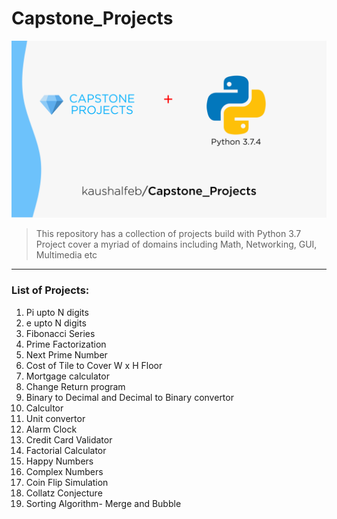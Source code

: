# Capstone_Projects
![Capstone Projects + Python 3.7.4](Cover.png)
> This repository has a collection of projects build with Python 3.7<br>
> Project cover a myriad of domains including Math, Networking, GUI, Multimedia etc<br>
---
### List of Projects:
1. Pi upto N digits
2. e upto N digits
3. Fibonacci Series
4. Prime Factorization 
5. Next Prime Number
6. Cost of Tile to Cover W x H Floor
7. Mortgage calculator
8. Change Return program
9. Binary to Decimal and Decimal to Binary convertor
10. Calcultor
11. Unit convertor
12. Alarm Clock
13. Credit Card Validator
14. Factorial Calculator
15. Happy Numbers
16. Complex Numbers
17. Coin Flip Simulation
18. Collatz Conjecture
19. Sorting Algorithm- Merge and Bubble